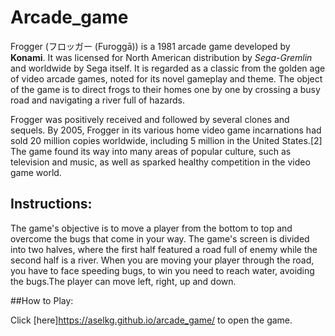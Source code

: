 # Arcade_game

Frogger (フロッガー (Furoggā)) is a 1981 arcade game developed by **Konami**. It was licensed for North American distribution by _Sega-Gremlin_ and worldwide by Sega itself. It is regarded as a classic from the golden age of video arcade games, noted for its novel gameplay and theme. The object of the game is to direct frogs to their homes one by one by crossing a busy road and navigating a river full of hazards.

Frogger was positively received and followed by several clones and sequels. By 2005, Frogger in its various home video game incarnations had sold 20 million copies worldwide, including 5 million in the United States.[2] The game found its way into many areas of popular culture, such as television and music, as well as sparked healthy competition in the video game world.


## Instructions:

 The game's objective is to move a player from the bottom to top and overcome the bugs that come in your way. The game's screen is divided into two halves, where the first half featured a road full of enemy while the second half is a river. When you are moving your player through the road, you have to face speeding bugs, to win you need to reach water, avoiding the bugs.The player can move left, right, up and down.
 
 ##How to Play:
 
Click [here]https://aselkg.github.io/arcade_game/ to open the game.

